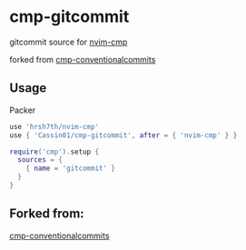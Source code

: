 # cmp-gitcommit

gitcommit source for [nvim-cmp](https://github.com/hrsh7th/nvim-cmp)

forked from [cmp-conventionalcommits](https://github.com/davidsierradz/cmp-conventionalcommits)

## Usage

Packer
```lua
use 'hrsh7th/nvim-cmp'
use { 'Cassin01/cmp-gitcommit', after = { 'nvim-cmp' } }
```

```lua
require('cmp').setup {
  sources = {
    { name = 'gitcommit' }
  }
}
```

## Forked from:

[cmp-conventionalcommits](https://github.com/davidsierradz/cmp-conventionalcommits)
